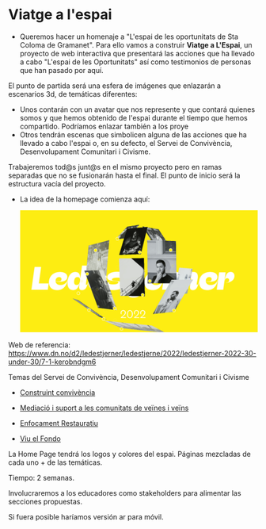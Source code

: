 # Viatge a l'espai

- Queremos hacer un homenaje a "L'espai de les oportunitats de Sta Coloma de Gramanet". Para ello vamos a construir **Viatge a L'Espai**, un proyecto de web interactiva que presentará las acciones que ha llevado a cabo "L'espai de les Oportunitats" así como testimonios de personas que han pasado por aquí. 

El punto de partida será una esfera de imágenes que enlazarán a escenarios 3d, de temáticas diferentes:
- Unos contarán con un avatar que nos represente y que contará quienes somos y que hemos obtenido de l'espai durante el tiempo que hemos compartido. Podríamos enlazar también a los proye
- Otros tendrán escenas que simbolicen alguna de las acciones que ha llevado a cabo l'espai o, en su defecto, el Servei de Convivència, Desenvolupament Comunitari i Civisme.


Trabajeremos tod@s junt@s en el mismo proyecto pero en ramas separadas que no se fusionarán hasta el final. 
El punto de inicio será la estructura vacía del proyecto. 

- La idea de la homepage comienza aquí: 
    
    <img src="home-page.gif">

Web de referencia: https://www.dn.no/d2/ledestjerner/ledestjerne/2022/ledestjerner-2022-30-under-30/7-1-kerobndgm6


Temas del Servei de Convivència, Desenvolupament Comunitari i Civisme

- [Construint convivència](https://www.gramenet.cat/ajuntament/arees-municipals/servei-de-convivencia-desenvolupament-comunitari-i-civisme/el-relat-de-la-intervencio-construint-la-convivencia/)

- [Mediació i suport a les comunitats de veïnes i veïns](https://www.gramenet.cat/ajuntament/arees-municipals/servei-de-convivencia-desenvolupament-comunitari-i-civisme/equip-de-mediacio-i-suport-a-les-comunitats-de-veins-i-veines/)

- [Enfocament Restauratiu](https://www.gramenet.cat/ajuntament/arees-municipals/servei-de-convivencia-desenvolupament-comunitari-i-civisme/enfocament-restauratiu/)

- [Viu el Fondo](https://www.gramenet.cat/ajuntament/arees-municipals/servei-de-convivencia-desenvolupament-comunitari-i-civisme/projecte-viu-el-fondo/)

La Home Page tendrá los logos y colores del espai.
Páginas mezcladas de cada uno + de las temáticas.

Tiempo: 2 semanas.

Involucraremos a los educadores como stakeholders para alimentar las secciones propuestas. 

Si fuera posible haríamos versión ar para móvil.

